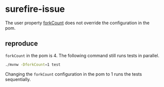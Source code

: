 # surefire-issue

The user property [forkCount](https://maven.apache.org/surefire/maven-surefire-plugin/test-mojo.html#forkCount) does not override the configuration in the pom.

## reproduce

`forkCount` in the pom is 4. The following command still runs tests in parallel.

```bash
./mvnw -DforkCount=1 test
```

Changing the `forkCount` configuration in the pom to 1 runs the tests sequentially.
